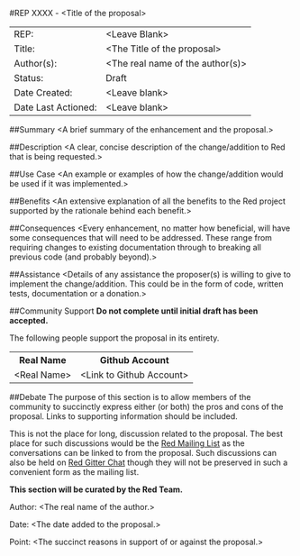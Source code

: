 #REP XXXX - \<Title of the proposal\>
<table>
  <tr>
    <td>REP:</td>
    <td>&lt;Leave Blank&gt;</td>
  </tr>
  <tr>
    <td>Title:</td>
    <td>&lt;The Title of the proposal&gt;</td>
  </tr>
  <tr>
    <td>Author(s):</td>
    <td>&lt;The real name of the author(s)&gt;</td>
  </tr>
  <tr>
    <td>Status:</td>
    <td>Draft</td>
  </tr>
  <tr>
    <td>Date Created:</td>
    <td>&lt;Leave blank&gt;</td>
  </tr>
  <tr>
    <td>Date Last Actioned:</td>
    <td>&lt;Leave blank&gt;</td>
  </tr>
</table>

##Summary
\<A brief summary of the enhancement and the proposal.\>
     
##Description
\<A clear, concise description of the change/addition to Red that is being requested.\>

##Use Case
\<An example or examples of how the change/addition would be used if it was implemented.\>

##Benefits
\<An extensive explanation of all the benefits to the Red project supported by the rationale behind each benefit.\>

##Consequences
\<Every enhancement, no matter how beneficial, will have some consequences that will need to be addressed. These range from requiring changes to existing documentation through to breaking all previous code (and probably beyond).\>

##Assistance
\<Details of any assistance the proposer(s) is willing to give to implement the change/addition. This could be in the form of code, written tests, documentation or a donation.\>

##Community Support
__Do not complete until initial draft has been accepted.__

The following people support the proposal in its entirety. 
<table>
  <tr>
    <th>Real Name</th>
    <th>Github Account</th>
  </tr>
  <tr>
    <td>&lt;Real Name&gt;</td>
    <td>&lt;Link to Github Account&gt;</td>
  </tr>
</table>

##Debate
The purpose of this section is to allow members of the community to succinctly express either (or both) the pros and cons of the proposal. Links to supporting information should be included.

This is not the place for long, discussion related to the proposal. The best place for such discussions would be the [Red Mailing List](https://groups.google.com/forum/#!forum/red-lang) as the conversations can be linked to from the proposal. Such discussions can also be held on [Red Gitter Chat](https://rebol.tech/gitter.im/red/red) though they will not be preserved in such a convenient form as the mailing list.

 __This section will be curated by the Red Team.__

Author: \<The real name of the author.\>

Date: \<The date added to the proposal.\>

Point: \<The succinct reasons in support of or against the proposal.\>

